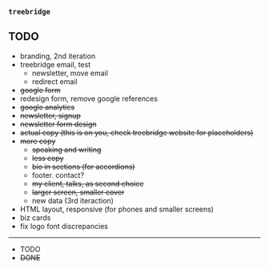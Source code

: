 ### `treebridge`

## TODO

- branding, 2nd iteration
- treebridge email, test
  - newsletter, move email
  - redirect email
- ~~google form~~
- redesign form, remove google references
- ~~google analytics~~
- ~~newsletter, signup~~
- ~~newsletter form design~~
- ~~actual copy (this is on you, check treebridge website for placeholders)~~
- ~~more copy~~
   - ~~speaking and writing~~
   - ~~less copy~~
   - ~~bio in sections (for accordions)~~
   - footer. contact?
   - ~~my client, talks, as second choice~~
   - ~~larger screen, smaller cover~~
   - new data (3rd iteraction)
- HTML layout, responsive (for phones and smaller screens)
- biz cards
- fix logo font discrepancies

--------

- TODO
- ~~DONE~~
